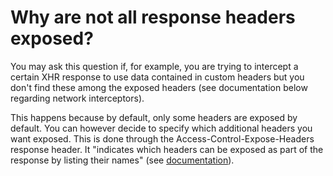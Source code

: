 # Why are not all response headers exposed?

You may ask this question if, for example, you are trying to intercept a certain XHR response to use data contained in custom headers but you don't find these among the exposed headers (see documentation below regarding network interceptors).

This happens because by default, only some headers are exposed by default. You can however decide to specify which additional headers you want exposed. This is done through the Access-Control-Expose-Headers response header. It "indicates which headers can be exposed as part of the response by listing their names" (see [documentation](https://developer.mozilla.org/en-US/docs/Web/HTTP/Headers/Access-Control-Expose-Headers)).
